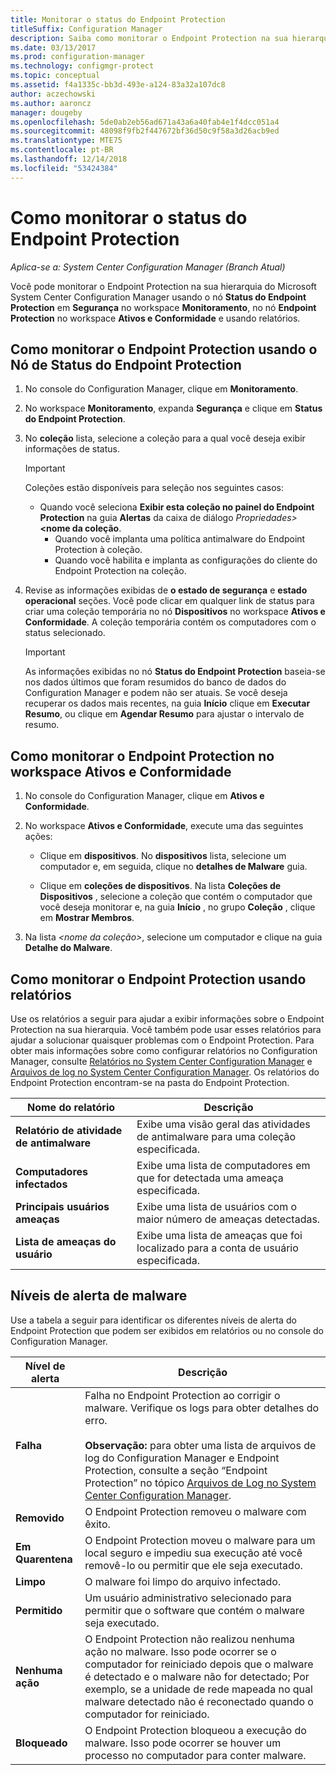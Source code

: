 ```yaml
---
title: Monitorar o status do Endpoint Protection
titleSuffix: Configuration Manager
description: Saiba como monitorar o Endpoint Protection na sua hierarquia do System Center Configuration Manager.
ms.date: 03/13/2017
ms.prod: configuration-manager
ms.technology: configmgr-protect
ms.topic: conceptual
ms.assetid: f4a1335c-bb3d-493e-a124-83a32a107dc8
author: aczechowski
ms.author: aaroncz
manager: dougeby
ms.openlocfilehash: 5de0ab2eb56ad671a43a6a40fab4e1f4dcc051a4
ms.sourcegitcommit: 48098f9fb2f447672bf36d50c9f58a3d26acb9ed
ms.translationtype: MTE75
ms.contentlocale: pt-BR
ms.lasthandoff: 12/14/2018
ms.locfileid: "53424384"
---
```

# <a name="how-to-monitor-endpoint-protection-status"></a>Como monitorar o status do Endpoint Protection

*Aplica-se a: System Center Configuration Manager (Branch Atual)*

Você pode monitorar o Endpoint Protection na sua hierarquia do Microsoft System Center Configuration Manager usando o nó **Status do Endpoint Protection** em **Segurança** no workspace **Monitoramento**, no nó **Endpoint Protection** no workspace **Ativos e Conformidade** e usando relatórios.  

##  <a name="BKMK_1"></a> Como monitorar o Endpoint Protection usando o Nó de Status do Endpoint Protection  

1. No console do Configuration Manager, clique em **Monitoramento**.  

2. No workspace **Monitoramento**, expanda **Segurança** e clique em **Status do Endpoint Protection**.  

3. No **coleção** lista, selecione a coleção para a qual você deseja exibir informações de status.  

   > [!IMPORTANT]
   >  Coleções estão disponíveis para seleção nos seguintes casos:  
   > 
   > - Quando você seleciona **Exibir esta coleção no painel do Endpoint Protection** na guia **Alertas** da caixa de diálogo <em>Propriedades\></em>**<nome da coleção**.  
   >   -   Quando você implanta uma política antimalware do Endpoint Protection à coleção.  
   >   -   Quando você habilita e implanta as configurações do cliente do Endpoint Protection na coleção.  

4. Revise as informações exibidas de **o estado de segurança** e **estado operacional** seções. Você pode clicar em qualquer link de status para criar uma coleção temporária no nó **Dispositivos** no workspace **Ativos e Conformidade**. A coleção temporária contém os computadores com o status selecionado.  

   > [!IMPORTANT]  
   >  As informações exibidas no nó **Status do Endpoint Protection** baseia-se nos dados últimos que foram resumidos do banco de dados do Configuration Manager e podem não ser atuais. Se você deseja recuperar os dados mais recentes, na guia **Início** clique em **Executar Resumo**, ou clique em **Agendar Resumo** para ajustar o intervalo de resumo.  

##  <a name="BKMK_2"></a> Como monitorar o Endpoint Protection no workspace Ativos e Conformidade  

1.  No console do Configuration Manager, clique em **Ativos e Conformidade**.  

2.  No workspace **Ativos e Conformidade**, execute uma das seguintes ações:  

    -   Clique em **dispositivos**. No **dispositivos** lista, selecione um computador e, em seguida, clique no **detalhes de Malware** guia.  

    -   Clique em **coleções de dispositivos**. Na lista **Coleções de Dispositivos** , selecione a coleção que contém o computador que você deseja monitorar e, na guia **Início** , no grupo **Coleção** , clique em **Mostrar Membros**.  

3.  Na lista *<nome da coleção\>*, selecione um computador e clique na guia **Detalhe do Malware**.  

##  <a name="BKMK_3"></a> Como monitorar o Endpoint Protection usando relatórios  
 Use os relatórios a seguir para ajudar a exibir informações sobre o Endpoint Protection na sua hierarquia. Você também pode usar esses relatórios para ajudar a solucionar quaisquer problemas com o Endpoint Protection. Para obter mais informações sobre como configurar relatórios no Configuration Manager, consulte [Relatórios no System Center Configuration Manager](../../core/servers/manage/reporting.md) e [Arquivos de log no System Center Configuration Manager](../../core/plan-design/hierarchy/log-files.md). Os relatórios do Endpoint Protection encontram-se na pasta do Endpoint Protection.  

|Nome do relatório|Descrição|  
|-----------------|-----------------|  
|**Relatório de atividade de antimalware**|Exibe uma visão geral das atividades de antimalware para uma coleção especificada.|  
|**Computadores infectados**|Exibe uma lista de computadores em que for detectada uma ameaça especificada.|  
|**Principais usuários ameaças**|Exibe uma lista de usuários com o maior número de ameaças detectadas.|  
|**Lista de ameaças do usuário**|Exibe uma lista de ameaças que foi localizado para a conta de usuário especificada.|  

## <a name="malware-alert-levels"></a>Níveis de alerta de malware  
 Use a tabela a seguir para identificar os diferentes níveis de alerta do Endpoint Protection que podem ser exibidos em relatórios ou no console do Configuration Manager.  

|Nível de alerta|Descrição|  
|-----------------|-----------------|  
|**Falha**|Falha no Endpoint Protection ao corrigir o malware. Verifique os logs para obter detalhes do erro.<br /><br /> **Observação:** para obter uma lista de arquivos de log do Configuration Manager e Endpoint Protection, consulte a seção “Endpoint Protection” no tópico [Arquivos de Log no System Center Configuration Manager](../../core/plan-design/hierarchy/log-files.md).|  
|**Removido**|O Endpoint Protection removeu o malware com êxito.|  
|**Em Quarentena**|O Endpoint Protection moveu o malware para um local seguro e impediu sua execução até você removê-lo ou permitir que ele seja executado.|  
|**Limpo**|O malware foi limpo do arquivo infectado.|  
|**Permitido**|Um usuário administrativo selecionado para permitir que o software que contém o malware seja executado.|  
|**Nenhuma ação**|O Endpoint Protection não realizou nenhuma ação no malware. Isso pode ocorrer se o computador for reiniciado depois que o malware é detectado e o malware não for detectado; Por exemplo, se a unidade de rede mapeada no qual malware detectado não é reconectado quando o computador for reiniciado.|  
|**Bloqueado**|O Endpoint Protection bloqueou a execução do malware. Isso pode ocorrer se houver um processo no computador para conter malware.|
